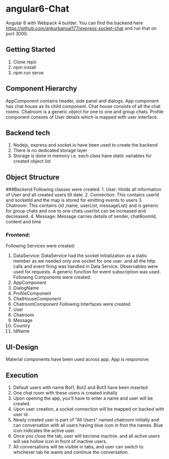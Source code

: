 angular6-Chat
=============================
Angular 6 with Webpack 4 builder. You can find the backend here https://github.com/ankurbansal177/express-socket-chat and run that on port 3000.


## Getting Started

 1. Clone repo
 2. npm install
 3. npm run serve
 
 ## Component Hierarchy
 AppComponent contains header, side panel and dialogs.
 App component has chat house as its child component.
 Chat house consists of all the chat rooms.
 Chatroom is a generic object for one to one and group chats.
 Profile component consists of User details which is mapped with user interface.
 
 ## Backend tech
 1. Nodejs, express and socket.io have been used to create the backend
 2. There is no dedicated storage layer
 3. Storage is done in memory i.e. each class have static variables for created object list
 
 ## Object Structure
  ###Backend
    Following classes were created:
    1. User: Holds all information of User and all created users till date.
    2. Connection: This contains userId and socketId and the map is stored for emitting events to users
    3. Chatroom: This contains {id ,name, userList, messageList} and is generic for group chats and one to one chats
                 userlist can be increased and decreased.
    4. Message: Message carries details of sender, chatRoomId, content and time 
    
   ### Frontend:
   Following Services were created:
   1. DataService: DataService had the socket initialization as a static member as we needed only one socket for one user.
   and all the http calls and event firing was handled in Data Service. Observables were used for requests. A generic function for event subscription was used.
   Following Components were created:
   1. AppComponent
   2. DialogName
   3. ProfileComponent
   4. ChatHouseComponent
   5. ChatroomComponent
   Following Interfaces were created
   1. User
   2. Chatroom
   3. Message
   4. Country
   5. IdName
                 
 ## UI-Design
 Material components have been used across app.
 App is responsive
 
 ## Execution
 1. Default users with name Bot1, Bot2 and Bot3 have been inserted
 2. One chat room with these users is created initially
 3. Upon opening the app, you'll have to enter a name and user will be created.
 4. Upon user creation, a socket connection will be mapped on backed with user id.
 5. Newly created user is part of "All Users" named chatroom initially and can conversation with all users having blue icon in fron the names. Blue icon indicates the active user.
 6. Once you close the tab, user will become inactive. and all active users will see hollow icon in front of inactive users.
 7. All conversations will be visible in tabs, and user can switch to whichever tab he wants and continue the conversation.
